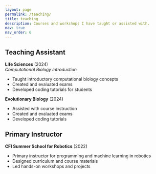 ```yaml
---
layout: page
permalink: /teaching/
title: teaching
description: Courses and workshops I have taught or assisted with.
nav: true
nav_order: 6
---
```


## Teaching Assistant

**Life Sciences** (2024)  
_Computational Biology Introduction_

- Taught introductory computational biology concepts
- Created and evaluated exams
- Developed coding tutorials for students

**Evolutionary Biology** (2024)

- Assisted with course instruction
- Created and evaluated exams
- Developed coding tutorials

## Primary Instructor

**CFI Summer School for Robotics** (2022)

- Primary instructor for programming and machine learning in robotics
- Designed curriculum and course materials
- Led hands-on workshops and projects
